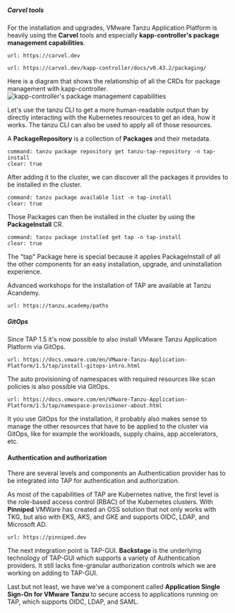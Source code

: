 ##### Carvel tools

For the installation and upgrades, VMware Tanzu Application Platform is heavily using the **Carvel** tools and especially **kapp-controller's package management capabilities**.
```dashboard:open-url
url: https://carvel.dev
```
```dashboard:open-url
url: https://carvel.dev/kapp-controller/docs/v0.43.2/packaging/
```

Here is a diagram that shows the relationship of all the CRDs for package management with kapp-controller.
![**kapp-controller's** package management capabilities](../images/carvel-package-management.png)

Let's use the tanzu CLI to get a more human-readable output than by directly interacting with the Kubernetes resources to get an idea, how it works. The tanzu CLI can also be used to apply all of those resources.

A **PackageRepository** is a collection of **Packages** and their metadata. 
```terminal:execute
command: tanzu package repository get tanzu-tap-repository -n tap-install
clear: true
```
After adding it to the cluster, we can discover all the packages it provides to be installed in the cluster.
```terminal:execute
command: tanzu package available list -n tap-install
clear: true
```

Those Packages can then be installed in the cluster by using the **PackageInstall** CR.
```terminal:execute
command: tanzu package installed get tap -n tap-install
clear: true
```
The "tap" Package here is special because it applies PackageInstall of all the other components for an easy installation, upgrade, and uninstallation experience.

Advanced workshops for the installation of TAP are available at Tanzu Acandemy.
```dashboard:open-url
url: https://tanzu.academy/paths
```

##### GitOps
Since TAP 1.5 it's now possible to also install VMware Tanzu Application Platform via GitOps.
```dashboard:open-url
url: https://docs.vmware.com/en/VMware-Tanzu-Application-Platform/1.5/tap/install-gitops-intro.html
```
The auto provisioning of namespaces with required resources like scan policies is also possible via GitOps.
```dashboard:open-url
url: https://docs.vmware.com/en/VMware-Tanzu-Application-Platform/1.5/tap/namespace-provisioner-about.html
```

It you use GitOps for the installation, it probably also makes sense to manage the other resources that have to be applied to the cluster via GitOps, like for example the workloads, supply chains, app accelerators, etc.

#### Authentication and authorization
There are several levels and components an Authentication provider has to be integrated into TAP for authentication and authorization.

As most of the capabilities of TAP are Kubernetes native, the first level is the role-based access control (RBAC) of the Kubernetes clusters. With **Pinniped** VMWare has created an OSS solution that not only works with TKG, but also with EKS, AKS, and GKE and supports OIDC, LDAP, and Microsoft AD.
```dashboard:open-url
url: https://pinniped.dev
```

The next integration point is TAP-GUI. **Backstage** is the underlying technology of TAP-GUI which supports a variety of Authentication providers. It still lacks fine-granular authorization controls which we are working on adding to TAP-GUI.

Last but not least, we have we've a component called **Application Single Sign-On for VMware Tanzu** to secure access to applications running on TAP, which supports OIDC, LDAP, and SAML.
